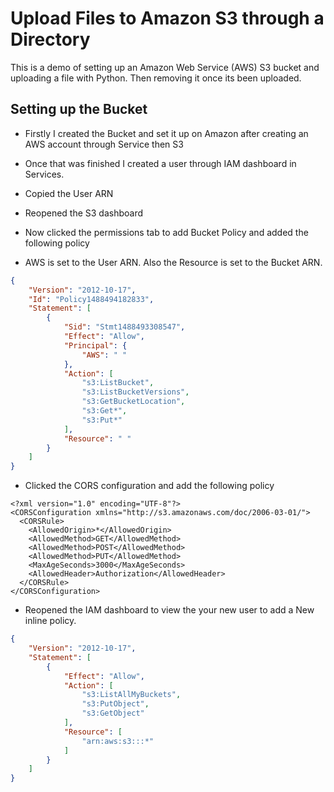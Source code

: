 # Upload Files to Amazon S3 through a Directory

This is a demo of setting up an Amazon Web Service (AWS) S3 bucket and uploading a file with Python. Then removing it once its been uploaded.

## Setting up the Bucket

* Firstly I created the Bucket and set it up on Amazon after creating an AWS account through Service then S3

* Once that was finished I created a user through IAM dashboard in Services.

* Copied the User ARN

* Reopened the S3 dashboard

* Now clicked the permissions tab to add Bucket Policy and added the following policy

* AWS is set to the User ARN. Also the Resource is set to the Bucket ARN.

```json 
{
    "Version": "2012-10-17",
    "Id": "Policy1488494182833",
    "Statement": [
        {
            "Sid": "Stmt1488493308547",
            "Effect": "Allow",
            "Principal": {
                "AWS": " "
            },
            "Action": [
                "s3:ListBucket",
                "s3:ListBucketVersions",
                "s3:GetBucketLocation",
                "s3:Get*",
                "s3:Put*"
            ],
            "Resource": " "
        }
    ]
} 
```

* Clicked the CORS configuration and add the following policy

```
<?xml version="1.0" encoding="UTF-8"?>
<CORSConfiguration xmlns="http://s3.amazonaws.com/doc/2006-03-01/">
  <CORSRule>
    <AllowedOrigin>*</AllowedOrigin>
    <AllowedMethod>GET</AllowedMethod>
    <AllowedMethod>POST</AllowedMethod>
    <AllowedMethod>PUT</AllowedMethod>
    <MaxAgeSeconds>3000</MaxAgeSeconds>
    <AllowedHeader>Authorization</AllowedHeader>
  </CORSRule>
</CORSConfiguration>
```
* Reopened the IAM dashboard to view the your new user to add a New inline policy.

```json 
{
    "Version": "2012-10-17",
    "Statement": [
        {
            "Effect": "Allow",
            "Action": [
                "s3:ListAllMyBuckets",
                "s3:PutObject",
                "s3:GetObject"
            ],
            "Resource": [
                "arn:aws:s3:::*"
            ]
        }
    ]
}
```
